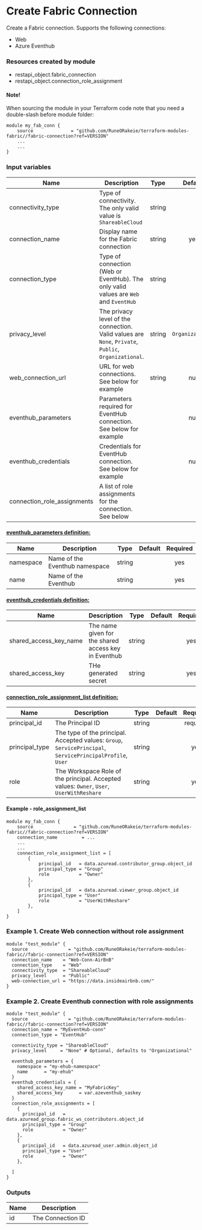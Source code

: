 # Create Fabric Connection
Create a Fabric connection. Supports the following connections:
* Web
* Azure Eventhub

### Resources created by module
* restapi_object.fabric_connection
* restapi_object.connection_role_assignment

#### Note!
When sourcing the module in your Terraform code note that you need a double-slash before module folder: 
```hcl
module my_fab_conn {
    source              = "github.com/RuneORakeie/terraform-modules-fabric//fabric-connection?ref=VERSION"
    ...
    ...
}
```

### Input variables
| Name | Description | Type | Default | Required |
|------|-------------|:----:|:------------:|:-----:|
|connectivity_type|Type of connectivity. The only valid value is `ShareableCloud`|string||yes|
|connection_name|Display name for the Fabric connection|string|yes|
|connection_type|Type of connection (Web or EventHub). The only valid values are `Web` and `EventHub` |string||yes|
|privacy_level|The privacy level of the connection. Valid values are `None`, `Private`, `Public`, `Organizational`.|string|`Organizational`|no|
|web_connection_url|URL for web connections. See below for example|string|null|no|
|eventhub_parameters|Parameters required for EventHub connection. See below for example||null|no|
|eventhub_credentials|Credentials for EventHub connection. See below for example||null|no|
|connection_role_assignments|A list of role assignments for the connection. See below|||no|

#### <ins>eventhub_parameters definition:</ins>
| Name | Description | Type | Default | Required |
|------|-------------|:----:|:-------:|:-----:|
|namespace|Name of the Eventhub namespace| string ||yes|
|name|Name of the Eventhub| string ||yes|

#### <ins>eventhub_credentials definition:</ins>
| Name | Description | Type | Default | Required |
|------|-------------|:----:|:-------:|:-----:|
|shared_access_key_name|The name given for the shared access key in Eventhub| string ||yes|
|shared_access_key|THe generated secret| string ||yes|

#### <ins>connection_role_assignment_list definition:</ins>
| Name | Description | Type | Default | Required |
|------|-------------|:----:|:-------:|:-----:|
|principal_id|The Principal ID| string || required |
|principal_type|The type of the principal. Accepted values: `Group`, `ServicePrincipal`, `ServicePrincipalProfile`, `User`| string ||yes|
|role|The Workspace Role of the principal. Accepted values: `Owner`, `User`, `UserWithReshare`| string || yes | 

#### Example - role_assignment_list
```hcl
module my_fab_conn {
    source               = "github.com/RuneORakeie/terraform-modules-fabric//fabric-connection?ref=VERSION"
    connection_name         = ...
    ...
    ...
    connection_role_assignment_list = [
        {
            principal_id   = data.azuread.contributor_group.object_id
            principal_type = "Group"
            role           = "Owner"
        },
        {
            principal_id   = data.azuread.viewer_group.object_id
            principal_type = "User"
            role           = "UserWithReshare"
        },
    ] 
}
```

### Example 1. Create Web connection without role assignment 
```hcl
module "test_module" {
  source               = "github.com/RuneORakeie/terraform-modules-fabric//fabric-connection?ref=VERSION"
  connection_name    = "Web-Conn-AirBnB"
  connection_type    = "Web"
  connectivity_type  = "ShareableCloud"
  privacy_level      = "Public"
  web-connection_url = "https://data.insideairbnb.com/"
}
```
### Example 2. Create Eventhub connection with role assignments
```hcl
module "test_module" {
  source               = "github.com/RuneORakeie/terraform-modules-fabric//fabric-connection?ref=VERSION"
  connection_name = "MyEventHub-conn"
  connection_type = "EventHub"

  connectivity_type = "ShareableCloud"
  privacy_level     = "None" # Optional, defaults to "Organizational"

  eventhub_parameters = {
    namespace = "my-ehub-namespace"
    name      = "my-ehub"
  }
  eventhub_credentials = {
    shared_access_key_name = "MyFabricKey"
    shared_access_key      = var.azeventhub_saskey
  }
  connection_role_assignments = [
    {
      principal_id   = data.azuread_group.fabric_ws_contributors.object_id
      principal_type = "Group"
      role           = "Owner"
    },
    {
      principal_id   = data.azuread_user.admin.object_id
      principal_type = "User"
      role           = "Owner"
    },

  ]
}
```
### Outputs

| Name | Description |
|------|-------------|
| id | The Connection ID |
